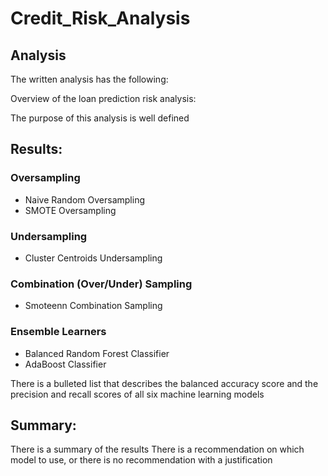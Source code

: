 # Credit_Risk_Analysis
## Analysis
The written analysis has the following:

Overview of the loan prediction risk analysis:

The purpose of this analysis is well defined 
## Results:
### Oversampling
* Naive Random Oversampling
* SMOTE Oversampling
### Undersampling
* Cluster Centroids Undersampling
### Combination (Over/Under) Sampling
* Smoteenn Combination Sampling
### Ensemble Learners 
* Balanced Random Forest Classifier
* AdaBoost Classifier


There is a bulleted list that describes the balanced accuracy score and the precision and recall scores of all six machine learning models 
## Summary:

There is a summary of the results 
There is a recommendation on which model to use, or there is no recommendation with a justification 
